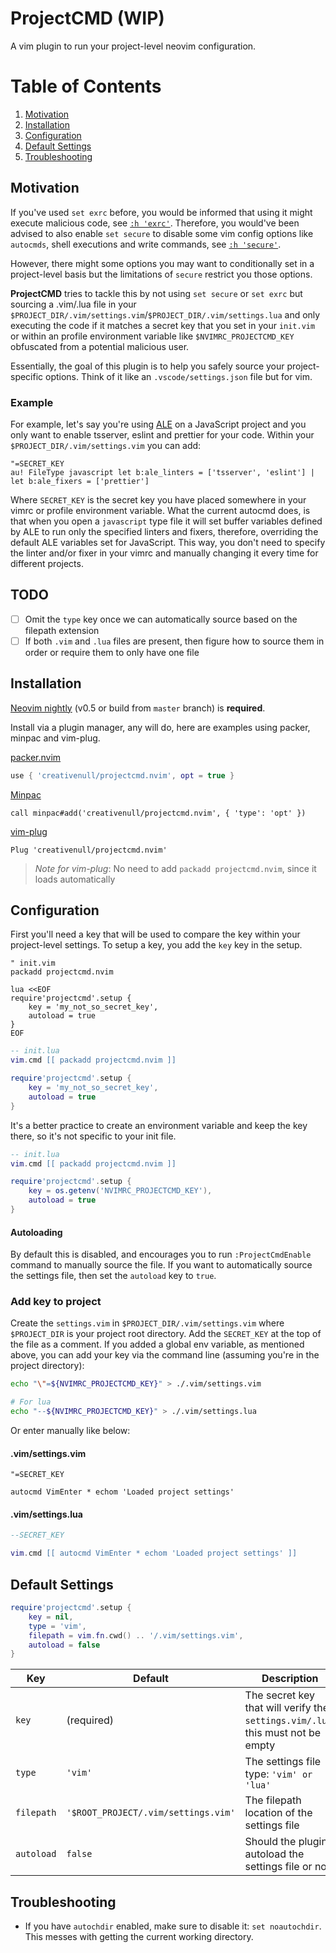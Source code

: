 # ProjectCMD (WIP)

A vim plugin to run your project-level neovim configuration.

# Table of Contents

1. [Motivation](#motivation)
2. [Installation](#installation)
3. [Configuration](#configuration)
4. [Default Settings](#default-settings)
5. [Troubleshooting](#troubleshooting)

## Motivation

If you've used `set exrc` before, you would be informed that using it might execute malicious code, see
[`:h 'exrc'`][vim-exrc]. Therefore, you would've been advised to also enable `set secure` to disable some vim config
options like `autocmds`, shell executions and write commands, see [`:h 'secure'`][vim-secure].

However, there might some options you may want to conditionally set in a project-level basis but the limitations of
`secure` restrict you those options.

__ProjectCMD__ tries to tackle this by not using `set secure` or `set exrc` but sourcing a .vim/.lua file in
your `$PROJECT_DIR/.vim/settings.vim`/`$PROJECT_DIR/.vim/settings.lua` and only executing the code if it matches a
secret key that you set in your `init.vim` or within an profile environment variable like `$NVIMRC_PROJECTCMD_KEY`
obfuscated from a potential malicious user.

Essentially, the goal of this plugin is to help you safely source your project-specific options. Think of it like an
`.vscode/settings.json` file but for vim.

### Example

For example, let's say you're using [ALE][ale-plugin] on a JavaScript project and you only want to enable tsserver,
eslint and prettier for your code. Within your `$PROJECT_DIR/.vim/settings.vim` you can add:

```vim
"=SECRET_KEY
au! FileType javascript let b:ale_linters = ['tsserver', 'eslint'] | let b:ale_fixers = ['prettier']
```

Where `SECRET_KEY` is the secret key you have placed somewhere in your vimrc or profile environment variable. What the
current autocmd does, is that when you open a `javascript` type file it will set buffer variables defined by ALE to run
only the specified linters and fixers, therefore, overriding the default ALE variables set for JavaScript. This way, you
don't need to specify the linter and/or fixer in your vimrc and manually changing it every time for different projects.

## TODO

+ [ ] Omit the `type` key once we can automatically source based on the filepath extension
+ [ ] If both `.vim` and `.lua` files are present, then figure how to source them in order or require them to only have
one file

## Installation

[Neovim nightly][nightly] (v0.5 or build from `master` branch) is __required__.

Install via a plugin manager, any will do, here are examples using packer, minpac and vim-plug.

[packer.nvim][packer]

```lua
use { 'creativenull/projectcmd.nvim', opt = true }
```

[Minpac][minpac]

```vim
call minpac#add('creativenull/projectcmd.nvim', { 'type': 'opt' })
```

[vim-plug][vim-plug]

```vim
Plug 'creativenull/projectcmd.nvim'
```

> _Note for vim-plug_: No need to add `packadd projectcmd.nvim`, since it loads automatically

## Configuration

First you'll need a key that will be used to compare the key within your project-level settings. To setup a key, you
add the `key` key in the setup.

```vim
" init.vim
packadd projectcmd.nvim

lua <<EOF
require'projectcmd'.setup {
    key = 'my_not_so_secret_key',
    autoload = true
}
EOF
```

```lua
-- init.lua
vim.cmd [[ packadd projectcmd.nvim ]]

require'projectcmd'.setup {
    key = 'my_not_so_secret_key',
    autoload = true
}
```

It's a better practice to create an environment variable and keep the key there, so it's not specific to your init file.

```lua
-- init.lua
vim.cmd [[ packadd projectcmd.nvim ]]

require'projectcmd'.setup {
    key = os.getenv('NVIMRC_PROJECTCMD_KEY'),
    autoload = true
}
```

#### Autoloading

By default this is disabled, and encourages you to run `:ProjectCmdEnable` command to manually source the file. If you
want to automatically source the settings file, then set the `autoload` key to `true`.

### Add key to project

Create the `settings.vim` in `$PROJECT_DIR/.vim/settings.vim` where `$PROJECT_DIR` is your project root directory.
Add the `SECRET_KEY` at the top of the file as a comment. If you added a global env variable, as mentioned above, you
can add your key via the command line (assuming you're in the project directory):

```sh
echo "\"=${NVIMRC_PROJECTCMD_KEY}" > ./.vim/settings.vim

# For lua
echo "--${NVIMRC_PROJECTCMD_KEY}" > ./.vim/settings.lua
```

Or enter manually like below:

#### .vim/settings.vim

```vim
"=SECRET_KEY

autocmd VimEnter * echom 'Loaded project settings'
```

#### .vim/settings.lua

```lua
--SECRET_KEY

vim.cmd [[ autocmd VimEnter * echom 'Loaded project settings' ]]
```

## Default Settings

```lua
require'projectcmd'.setup {
    key = nil,
    type = 'vim',
    filepath = vim.fn.cwd() .. '/.vim/settings.vim',
    autoload = false
}
```

Key | Default | Description
----|---------|------------
`key` | (required) | The secret key that will verify the `settings.vim/.lua`, this must not be empty
`type` | `'vim'` | The settings file type: `'vim' or 'lua'`
`filepath` | `'$ROOT_PROJECT/.vim/settings.vim'` | The filepath location of the settings file
`autoload` | `false` | Should the plugin autoload the settings file or not

## Troubleshooting

+ If you have `autochdir` enabled, make sure to disable it: `set noautochdir`. This messes with getting the current
working directory.

[nightly]: https://github.com/neovim/neovim/releases/tag/nightly
[packer]: https://github.com/wbthomason/packer.nvim
[minpac]: https://github.com/k-takata/minpac
[vim-plug]: https://github.com/junegunn/vim-plug
[ale-plugin]: https://github.com/dense-analysis/ale
[vim-exrc]: https://vimhelp.org/options.txt.html#'exrc'
[vim-secure]: https://vimhelp.org/options.txt.html#'secure'
